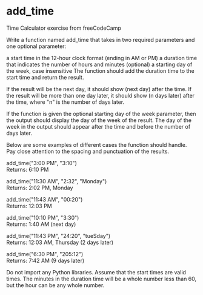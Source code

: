 # add_time
Time Calculator exercise from freeCodeCamp

Write a function named add_time that takes in two required parameters and one optional parameter:

a start time in the 12-hour clock format (ending in AM or PM)
a duration time that indicates the number of hours and minutes
(optional) a starting day of the week, case insensitive
The function should add the duration time to the start time and return the result.

If the result will be the next day, it should show (next day) after the time. If the result will be more than one day later, it should show (n days later) after the time, where "n" is the number of days later.

If the function is given the optional starting day of the week parameter, then the output should display the day of the week of the result. The day of the week in the output should appear after the time and before the number of days later.

Below are some examples of different cases the function should handle. Pay close attention to the spacing and punctuation of the results.

add_time("3:00 PM", "3:10")  
Returns: 6:10 PM

add_time("11:30 AM", "2:32", "Monday")  
Returns: 2:02 PM, Monday

add_time("11:43 AM", "00:20")  
Returns: 12:03 PM

add_time("10:10 PM", "3:30")  
Returns: 1:40 AM (next day)

add_time("11:43 PM", "24:20", "tueSday")  
Returns: 12:03 AM, Thursday (2 days later)

add_time("6:30 PM", "205:12")  
Returns: 7:42 AM (9 days later)  

Do not import any Python libraries. Assume that the start times are valid times. The minutes in the duration time will be a whole number less than 60, but the hour can be any whole number.

